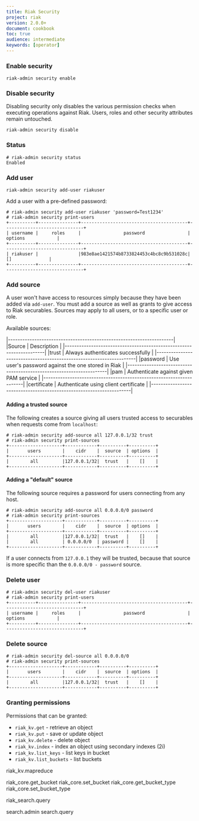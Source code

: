 ```yaml
---
title: Riak Security
project: riak
version: 2.0.0+
document: cookbook
toc: true
audience: intermediate
keywords: [operator]
---
```


<!---
RESOURCES:
https://gist.github.com/lukebakken/1dcf90bf2a6d4009c6db
http://vagabond.github.io/2013/11/06/ricon-west-2013-talk-writeup/
-->

### Enable security

```
riak-admin security enable
```

### Disable security

Disabling security only disables the various permission checks when
executing operations against Riak. Users, roles and other security
attributes remain untouched.

```
riak-admin security disable
```

### Status

```
# riak-admin security status
Enabled
```

### Add user

```
riak-admin security add-user riakuser
```

Add a user with a pre-defined password:

```
# riak-admin security add-user riakuser 'password=Test1234'
# riak-admin security print-users
+----------+---------------+----------------------------------------+------------------------------+
| username |     roles     |                password                |           options            |
+----------+---------------+----------------------------------------+------------------------------+
| riakuser |               |983e8ae1421574b8733824453c4bc8c9b531028c|              []              |
+----------+---------------+----------------------------------------+------------------------------+
```

### Add source

A user won't have access to resources simply because they have been
added via `add-user`. You must add a source as well as grants to give
access to Riak securables. Sources may apply to all users, or to a
specific user or role.

Available sources:

|---------------------------------------------------------------------|
|Source   | Description                                               |
|---------------------------------------------------------------------|
|trust    | Always authenticates successfully                         |
|---------------------------------------------------------------------|
|password | Use user's password against the one stored in Riak        |
|---------------------------------------------------------------------|
|pam      | Authenticate against given PAM service                    |
|---------------------------------------------------------------------|
|certificate | Authenticate using client certificate                  |
|---------------------------------------------------------------------|

#### Adding a trusted source

The following creates a source giving all users trusted access to
securables when requests come from `localhost`:

```
# riak-admin security add-source all 127.0.0.1/32 trust
# riak-admin security print-sources
+--------------------+------------+----------+----------+
|       users        |    cidr    |  source  | options  |
+--------------------+------------+----------+----------+
|        all         |127.0.0.1/32|  trust   |    []    |
+--------------------+------------+----------+----------+
```

#### Adding a "default" source

The following source requires a password for users connecting from any
host.

```
# riak-admin security add-source all 0.0.0.0/0 password
# riak-admin security print-sources
+--------------------+------------+----------+----------+
|       users        |    cidr    |  source  | options  |
+--------------------+------------+----------+----------+
|        all         |127.0.0.1/32|  trust   |    []    |
|        all         | 0.0.0.0/0  | password |    []    |
+--------------------+------------+----------+----------+
```

If a user connects from `127.0.0.1` they will be trusted, because that
source is more specific than the `0.0.0.0/0 - password` source.

### Delete user

```
# riak-admin security del-user riakuser
# riak-admin security print-users
+----------+---------------+----------------------------------------+------------------------------+
| username |     roles     |                password                |           options            |
+----------+---------------+----------------------------------------+------------------------------+
```

### Delete source

```
# riak-admin security del-source all 0.0.0.0/0
# riak-admin security print-sources
+--------------------+------------+----------+----------+
|       users        |    cidr    |  source  | options  |
+--------------------+------------+----------+----------+
|        all         |127.0.0.1/32|  trust   |    []    |
+--------------------+------------+----------+----------+
```

### Granting permissions

Permissions that can be granted:

* `riak_kv.get` - retrieve an object
* `riak_kv.put` - save or update object
* `riak_kv.delete` - delete object
* `riak_kv.index` - index an object using secondary indexes (2i)
* `riak_kv.list_keys` - list keys in bucket
* `riak_kv.list_buckets` - list buckets

riak_kv.mapreduce

riak_core.get_bucket
riak_core.set_bucket
riak_core.get_bucket_type
riak_core.set_bucket_type

riak_search.query

search.admin
search.query
```



